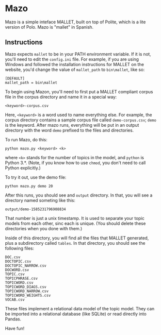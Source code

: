# Mazo
Mazo is a simple inteface MALLET, built on top of Polite, which is a lite version of Polo. Mazo is "mallet" in Spanish.

## Instructions

Mazo expects `mallet` to be in your PATH environment variable. If it is not, you'll need to edit the `config.ini` file. For example, if you are using Windows and followed the installation instructions for MALLET on the website, you'd change the value of `mallet_path` to `bin\mallet`, like so:

```buildoutcfg
[DEFAULT]
mallet_path = bin\mallet
``` 

To begin using Mazon, you'll need to first put a MALLET compliant corpus file in the corpus directory and name it in a special way:

```
<keyword>-corpus.csv
```

Here, `<keyword>` is a word used to name everything else. For example, the corpus directory contains a sample corpus file called `demo-corpus.csv`; `demo` is the keyword. After mazo runs, everything will be put in an output directory with the word `demo` prefixed to the files and directories.

To run Mazo, do this:

```
python mazo.py <keyword> <k>
```

where `<k>` stands for the number of topics in the model, and `python` is Python 3.*. (Note, if you know how to use `chmod`, you don't need to call Python explicitly.)

To try it out, use the demo file:

```
python mazo.py demo 20
```

After this runs, you should see and `output` directory. In that, you will see a directory named someting like this:

```buildoutcfg
output/demo-1585231796908834
```

That number is just a unix timestamp. It is used to separate your topic models from each other, sinc each is unique. (You should delete these directories when you done with them.)

Inside of this directory, you will find all the files that MALLET generated, plus a subdirectory called `tables`. In that directory, you should see the following files:

```buildoutcfg
DOC.csv
DOCTOPIC.csv
DOCTOPIC_NARROW.csv
DOCWORD.csv
TOPIC.csv
TOPICPHRASE.csv
TOPICWORD.csv
TOPICWORD_DIAGS.csv
TOPICWORD_NARROW.csv
TOPICWORD_WEIGHTS.csv
VOCAB.csv
```

These files implement a relational data model of the topic model. They can be imported into a relational database (like SQLite) or read directly into Pandas. 

Have fun!